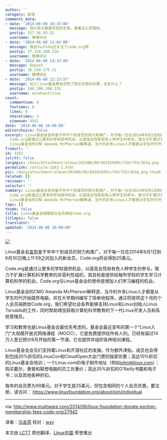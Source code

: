 ```yaml
---
author: ''
category: 新闻
comments_data:
- date: '2014-06-08 10:33:00'
  message: 很少有大篇幅写钱的文章，看着这么舒服的。
  postip: 157.56.93.52
  username: 微博评论
- date: '2014-06-08 11:03:00'
  message: 我在YouTube还关注了code.org呢
  postip: 27.154.209.216
  username: 微博评论
- date: '2014-06-08 14:33:00'
  message: Repost
  postip: 36.250.175.21
  username: 微博评论
- date: '2014-06-08 22:23:57'
  message: 加入linux基金费会员除了购买东西的优惠，还有什么？
  postip: 140.206.200.235
  username: windnestlinux
count:
  commentnum: 4
  favtimes: 0
  likes: 0
  sharetimes: 3
  viewnum: 4581
date: '2014-06-08 10:00:00'
editorchoice: false
excerpt: Linux基金会宣布鉴于年中个别成员的努力和推广。对于每一位在2014年6月1日到6月30日晚上11:59之间加入的新会员，Code.org将会得到25美元。
  Code.org是通过让更多的学校提供机会，以提高女性和有色人种学生的参与，致力于扩展计算机科学教育的非营利性组织。其目标是提供给每所学校的学生学习计算机科学的机会。Code.org与Linux基金会的使命是增加人们学习编程的机会。
  Linux基金会的CMO Amanda McPherson解释道，当今的许多Linux人才都是从学生时代开始摆弄电脑，并在大学期间编写了简单地程序。通过将提供这个月的个人会员捐款给Code.org
fromurl: ''
id: 3162
islctt: false
largepic: /data/attachment/album/201406/08/001829d9cc7d3r755c3b3q.png
permalink: /article-3162-1.html
pic: /data/attachment/album/201406/08/001829d9cc7d3r755c3b3q.png.thumb.jpg
related: []
reviewer: ''
selector: ''
summary: Linux基金会宣布鉴于年中个别成员的努力和推广。对于每一位在2014年6月1日到6月30日晚上11:59之间加入的新会员，Code.org将会得到25美元。
  Code.org是通过让更多的学校提供机会，以提高女性和有色人种学生的参与，致力于扩展计算机科学教育的非营利性组织。其目标是提供给每所学校的学生学习计算机科学的机会。Code.org与Linux基金会的使命是增加人们学习编程的机会。
  Linux基金会的CMO Amanda McPherson解释道，当今的许多Linux人才都是从学生时代开始摆弄电脑，并在大学期间编写了简单地程序。通过将提供这个月的个人会员捐款给Code.org
tags: []
thumb: false
title: Linux基金会捐赠部分会员费给Code.org
titlepic: false
translator: ''
updated: '2014-06-08 10:00:00'
---
```


![](/data/attachment/album/201406/08/001829d9cc7d3r755c3b3q.png)


Linux基金会[宣布](http://www.linuxfoundation.org/news-media/announcements/2014/06/linux-foundations-biannual-membership-drive-kicks-portion-dues)鉴于年中个别成员的努力和推广。对于每一位在2014年6月1日到6月30日晚上11:59之间加入的新会员，Code.org将会得到25美元。


Code.org是通过让更多的学校提供机会，以提高女性和有色人种学生的参与，致力于扩展计算机科学教育的非营利性组织。其目标是提供给每所学校的学生学习计算机科学的机会。Code.org与Linux基金会的使命是增加人们学习编程的机会。


Linux基金会的CMO Amanda McPherson解释道，当今的许多Linux人才都是从学生时代开始摆弄电脑，并在大学期间编写了简单地程序。通过将提供这个月的个人会员捐款给Code.org，我们希望社会各界能够支持Linux和Linux创始人Linus Torvalds的工作，同时帮助增加获取计算机科学教育的下一代Linux开发人员和系统管理员。


学习和教育也是Linux基金会最优先考虑的。基金会最近宣布的第一个“Linux入门”大规模开放式网络课程（MOOC），它是免费提供给所有人的。已经有超过14万人登记预计8月开始的第一节课。它也提供并组织各种培训课程。


Linux基金会会员们支持着Linux和开源社区的发展。作为额外津贴，成员也会得到包括20%折扣的LinuxCon和CloudOpen大会门票的独家优惠；高达10%折扣的Linux基金会培训；一个Linux.com的电子邮件地址（例如[john@linux.com](mailto:john@linux.com)）；购买戴尔，惠普和联想电脑的员工优惠价；高达35%折扣的O'Reilly书籍和电子书；以及其他各种折扣。


每年的会员费为99美元。对于学生是25美元，但包含相同的个人会员优惠。要注册，请访问： <https://www.linuxfoundation.org/about/join/individual>




---


via: <http://www.muktware.com/2014/06/linux-foundation-donate-portion-membership-fees-code-org/27942>


译者：[乌龙茶](https://github.com/yechunxiao19) 校对：[wxy](https://github.com/wxy)


本文由 [LCTT](https://github.com/LCTT/TranslateProject) 原创翻译，[Linux中国](http://linux.cn/) 荣誉推出